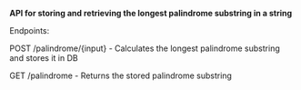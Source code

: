 **API for storing and retrieving the longest palindrome substring in a string**

Endpoints:

POST /palindrome/{input}
    - Calculates the longest palindrome substring and stores it in DB

GET /palindrome
    - Returns the stored palindrome substring